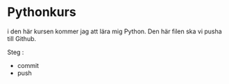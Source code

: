 # Pythonkurs

i den här kursen kommer jag att lära mig Python. Den här filen ska vi pusha till Github.

Steg :
- commit
- push